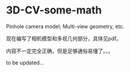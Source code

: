 # 3D-CV-some-math
Pinhole camera model;  Multi-view geometry, etc.

现在编写了相机模型和多视几何部分，具体见pdf。

内容不一定完全正确，但是足够通俗易懂了。。。

to be updated...

